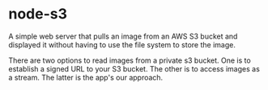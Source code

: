 # node-s3

A simple web server that pulls an image from an AWS S3 bucket and displayed it without having to use the file system to store the image.

There are two options to read images from a private s3 bucket. One is to establish a signed URL to your S3 bucket. The other is to access images as a stream. The latter is the app's our approach.
